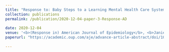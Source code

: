 ```yaml
---
title: "Response to: Baby Steps to a Learning Mental Health Care System: Can we do the Work?"
collection: publications
permalink: /publication/2020-12-04-paper-3-Response-AD
 
date: 2020-12-04
venue: '<b>(Response in) American Journal of Epidemiology</b>, <b>Janie Coulombe</b> , Erica EM Moodie, Susan M. Shortreed, and Christel Renoux'
paperurl: "https://academic.oup.com/aje/advance-article-abstract/doi/10.1093/aje/kwaa262/6028712"
 
---
```

 
